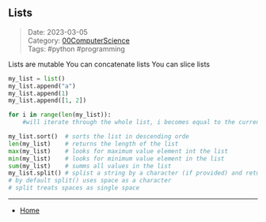  ## Lists
 
>Date: 2023-03-05   
>Category: [00ComputerScience](links/00ComputerScience.md)  
>Tags: #python #programming  

Lists are mutable
You can concatenate lists
You can slice lists
```python
my_list = list()
my_list.append("a")
my_list.append(1)
my_list.append([1, 2])

for i in range(len(my_list)):
	#will iterate through the whole list, i becomes equal to the current index

my_list.sort()  # sorts the list in descending orde
len(my_list)    # returns the length of the list
max(my_list)    # looks for maximum value element int the list
min(my_list)    # looks for minimum value element in the list
sum(my_list)    # summs all values in the list
my_list.split() # splist a string by a character (if provided) and returning a list
# by default split() uses space as a character
# split treats spaces as single space

```

---
- [Home](https://heartthymes.github.io)